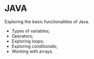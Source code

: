 # JAVA
  Exploring the basic functionalities of Java. 
 - Types of variables;
 - Operators;
 - Exploring loops;
 - Exploring conditionals;
 - Working with arrays.

